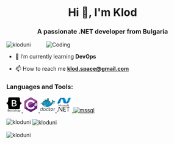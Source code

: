 <h1 align="center">Hi 👋, I'm Klod</h1>
<h3 align="center">A passionate .NET developer from Bulgaria</h3>

<img align="right" alt="Coding" width="400" src="https://media0.giphy.com/media/qgQUggAC3Pfv687qPC/giphy.gif?cid=ecf05e47tk6szlnjessw6rqh56txjt19k5mx8z7seqkdcf89&rid=giphy.gif&ct=g">
<p align="left"> <img src="https://komarev.com/ghpvc/?username=kloduni&label=Profile%20views&color=0e75b6&style=flat" alt="kloduni" /> </p>
</p>

- 🌱 I’m currently learning **DevOps**

- 📫 How to reach me **klod.space@gmail.com**

<p align="left">
</p>

<h3 align="left">Languages and Tools:</h3>
<p align="left"> <a href="https://getbootstrap.com" target="_blank" rel="noreferrer"> <img src="https://raw.githubusercontent.com/devicons/devicon/master/icons/bootstrap/bootstrap-plain-wordmark.svg" alt="bootstrap" width="40" height="40"/> </a> <a href="https://www.w3schools.com/cs/" target="_blank" rel="noreferrer"> <img src="https://raw.githubusercontent.com/devicons/devicon/master/icons/csharp/csharp-original.svg" alt="csharp" width="40" height="40"/> </a> <a href="https://www.docker.com/" target="_blank" rel="noreferrer"> <img src="https://raw.githubusercontent.com/devicons/devicon/master/icons/docker/docker-original-wordmark.svg" alt="docker" width="40" height="40"/> </a> <a href="https://dotnet.microsoft.com/" target="_blank" rel="noreferrer"> <img src="https://raw.githubusercontent.com/devicons/devicon/master/icons/dot-net/dot-net-original-wordmark.svg" alt="dotnet" width="40" height="40"/> </a> <a href="https://www.microsoft.com/en-us/sql-server" target="_blank" rel="noreferrer"> <img src="https://www.svgrepo.com/show/303229/microsoft-sql-server-logo.svg" alt="mssql" width="40" height="40"/> </a> </p>

<p><img align="left" src="https://github-readme-stats.vercel.app/api/top-langs?username=kloduni&show_icons=true&locale=en&layout=compact" alt="kloduni" /></p>

<p>&nbsp;<img align="center" src="https://github-readme-stats.vercel.app/api?username=kloduni&show_icons=true&locale=en" alt="kloduni" /></p>

<p><img align="center" src="https://github-readme-streak-stats.herokuapp.com/?user=kloduni&" alt="kloduni" /></p>
